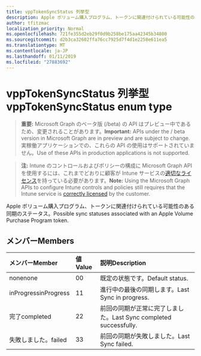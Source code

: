 ```yaml
---
title: vppTokenSyncStatus 列挙型
description: Apple ボリューム購入プログラム、トークンに関連付けられている可能性のある同期のステータス。
author: tfitzmac
localization_priority: Normal
ms.openlocfilehash: 721fe355d2eb29f0d9b258be175aa42345b34800
ms.sourcegitcommit: d2b3ca32602ffa76cc7925d7f4d1e2258e611ea5
ms.translationtype: MT
ms.contentlocale: ja-JP
ms.lasthandoff: 01/11/2019
ms.locfileid: "27883692"
---
```

# <a name="vpptokensyncstatus-enum-type"></a><span data-ttu-id="dda7a-103">vppTokenSyncStatus 列挙型</span><span class="sxs-lookup"><span data-stu-id="dda7a-103">vppTokenSyncStatus enum type</span></span>

> <span data-ttu-id="dda7a-104">**重要:** Microsoft Graph のベータ版 (/beta) の API はプレビュー中であるため、変更されることがあります。</span><span class="sxs-lookup"><span data-stu-id="dda7a-104">**Important:** APIs under the / beta version in Microsoft Graph are in preview and are subject to change.</span></span> <span data-ttu-id="dda7a-105">実稼働アプリケーションでの、これらの API の使用はサポートされていません。</span><span class="sxs-lookup"><span data-stu-id="dda7a-105">Use of these APIs in production applications is not supported.</span></span>

> <span data-ttu-id="dda7a-106">**注:** Intune のコントロールおよびポリシーの構成に Microsoft Graph API を使用するには、これまでどおりに顧客が Intune サービスの[適切なライセンス](https://go.microsoft.com/fwlink/?linkid=839381)を持っている必要があります。</span><span class="sxs-lookup"><span data-stu-id="dda7a-106">**Note:** Using the Microsoft Graph APIs to configure Intune controls and policies still requires that the Intune service is [correctly licensed](https://go.microsoft.com/fwlink/?linkid=839381) by the customer.</span></span>

<span data-ttu-id="dda7a-107">Apple ボリューム購入プログラム、トークンに関連付けられている可能性のある同期のステータス。</span><span class="sxs-lookup"><span data-stu-id="dda7a-107">Possible sync statuses associated with an Apple Volume Purchase Program token.</span></span>
## <a name="members"></a><span data-ttu-id="dda7a-108">メンバー</span><span class="sxs-lookup"><span data-stu-id="dda7a-108">Members</span></span>
|<span data-ttu-id="dda7a-109">メンバー</span><span class="sxs-lookup"><span data-stu-id="dda7a-109">Member</span></span>|<span data-ttu-id="dda7a-110">値</span><span class="sxs-lookup"><span data-stu-id="dda7a-110">Value</span></span>|<span data-ttu-id="dda7a-111">説明</span><span class="sxs-lookup"><span data-stu-id="dda7a-111">Description</span></span>|
|:---|:---|:---|
|<span data-ttu-id="dda7a-112">none</span><span class="sxs-lookup"><span data-stu-id="dda7a-112">none</span></span>|<span data-ttu-id="dda7a-113">0</span><span class="sxs-lookup"><span data-stu-id="dda7a-113">0</span></span>|<span data-ttu-id="dda7a-114">既定の状態です。</span><span class="sxs-lookup"><span data-stu-id="dda7a-114">Default status.</span></span>|
|<span data-ttu-id="dda7a-115">inProgress</span><span class="sxs-lookup"><span data-stu-id="dda7a-115">inProgress</span></span>|<span data-ttu-id="dda7a-116">1</span><span class="sxs-lookup"><span data-stu-id="dda7a-116">1</span></span>|<span data-ttu-id="dda7a-117">進行中の最後の同期します。</span><span class="sxs-lookup"><span data-stu-id="dda7a-117">Last Sync in progress.</span></span>|
|<span data-ttu-id="dda7a-118">完了</span><span class="sxs-lookup"><span data-stu-id="dda7a-118">completed</span></span>|<span data-ttu-id="dda7a-119">2</span><span class="sxs-lookup"><span data-stu-id="dda7a-119">2</span></span>|<span data-ttu-id="dda7a-120">前回の同期が正常に完了しました。</span><span class="sxs-lookup"><span data-stu-id="dda7a-120">Last Sync completed successfully.</span></span>|
|<span data-ttu-id="dda7a-121">失敗しました。</span><span class="sxs-lookup"><span data-stu-id="dda7a-121">failed</span></span>|<span data-ttu-id="dda7a-122">3</span><span class="sxs-lookup"><span data-stu-id="dda7a-122">3</span></span>|<span data-ttu-id="dda7a-123">前回の同期が失敗しました。</span><span class="sxs-lookup"><span data-stu-id="dda7a-123">Last Sync failed.</span></span>|





